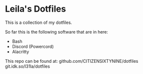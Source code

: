 # Leila's Dotfiles
This is a collection of my dotfiles.

So far this is the following software that are in here:
- Bash
- Discord (Powercord)
- Alacritty

This repo can be found at:
github.com/CITIZENSIXTYNINE/dotfiles
git.idk.so/l31la/dotfiles
